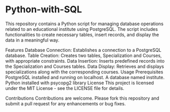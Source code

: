 # Python-with-SQL
This repository contains a Python script for managing database operations related to an educational institute using PostgreSQL. The script includes functionalities to create necessary tables, insert records, and display the data in a meaningful way.

Features
Database Connection: Establishes a connection to a PostgreSQL database.
Table Creation: Creates two tables, Specialization and Courses, with appropriate constraints.
Data Insertion: Inserts predefined records into the Specialization and Courses tables.
Data Display: Retrieves and displays specializations along with the corresponding courses.
Usage
Prerequisites
PostgreSQL installed and running on localhost.
A database named institute.
Python installed with psycopg2 library
License
This project is licensed under the MIT License - see the LICENSE file for details.

Contributions
Contributions are welcome. Please fork this repository and submit a pull request for any enhancements or bug fixes.
